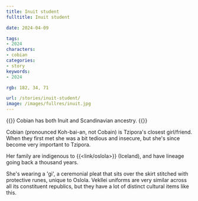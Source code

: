 ```yaml
---
title: Inuit student
fulltitle: Inuit student

date: 2024-04-09

tags:
- 2024
characters:
- cobian
categories:
- story
keywords:
- 2024

rgb: 182, 34, 71

url: /stories/inuit-student/
image: /images/fullres/inuit.jpg
---
```

{{<note caption>}}
Cobian has both Inuit and Scandinavian ancestry.
{{</note>}}

Cobian (pronounced Koh-bai-an, not Cobain) is Tzipora's closest girl/friend. When they first met she was a bit tedious and insecure, but she's since become very important to Tzipora.

Her family are indigenous to {{<link/oslola>}} (Iceland), and have lineage going back a thousand years.

She's wearing a 'gi', a ceremonial pleat that sits over the skirt stitched with protective runes, unique to Oslola. Vekllei uniforms are very similar across all its constituent republics, but they have a lot of distinct cultural items like this.